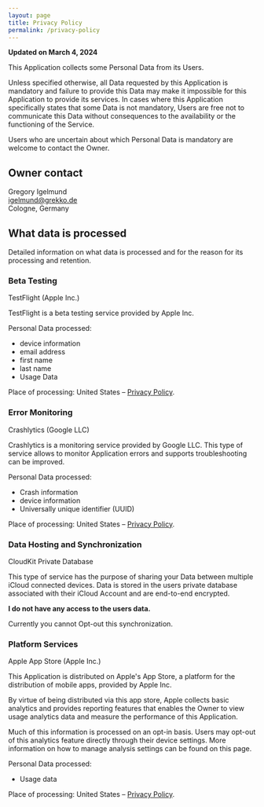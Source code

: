 ```yaml
---
layout: page
title: Privacy Policy
permalink: /privacy-policy
---
```


**Updated on March 4, 2024**


This Application collects some Personal Data from its Users.

Unless specified otherwise, all Data requested by this Application is mandatory and failure to provide this Data may
make it impossible for this Application to provide its services. In cases where this Application specifically states
that some Data is not mandatory, Users are free not to communicate this Data without consequences to the availability or
the functioning of the Service.

Users who are uncertain about which Personal Data is mandatory are welcome to contact the Owner.


## Owner contact

Gregory Igelmund<br/>
<igelmund@grekko.de><br/>
Cologne, Germany


## What data is processed

Detailed information on what data is processed and for the reason for its processing and retention.

### Beta Testing

TestFlight (Apple Inc.)

TestFlight is a beta testing service provided by Apple Inc.

Personal Data processed:

- device information
- email address
- first name
- last name
- Usage Data

Place of processing: United States – [Privacy Policy](https://www.apple.com/legal/internet-services/itunes/testflight/sren/terms.html).


### Error Monitoring

Crashlytics (Google LLC)

Crashlytics is a monitoring service provided by Google LLC. This type of service allows to monitor Application errors and supports troubleshooting can be improved.

Personal Data processed:
- Crash information
- device information
- Universally unique identifier (UUID)

Place of processing: United States – [Privacy Policy](https://www.google.com/policies/privacy/).


### Data Hosting and Synchronization

CloudKit Private Database

This type of service has the purpose of sharing your Data between multiple iCloud connected devices.
Data is stored in the users private database associated with their iCloud Account and are end-to-end encrypted.

**I do not have any access to the users data.**

Currently you cannot Opt-out this synchronization.


### Platform Services

Apple App Store (Apple Inc.)

This Application is distributed on Apple's App Store, a platform for the distribution of mobile apps, provided by Apple
Inc.

By virtue of being distributed via this app store, Apple collects basic analytics and provides reporting features that
enables the Owner to view usage analytics data and measure the performance of this Application.

Much of this information is processed on an opt-in basis. Users may opt-out of this analytics feature directly through
their device settings. More information on how to manage analysis settings can be found on this page.

Personal Data processed:
- Usage data

Place of processing: United States – [Privacy Policy](https://www.apple.com/legal/privacy/).
